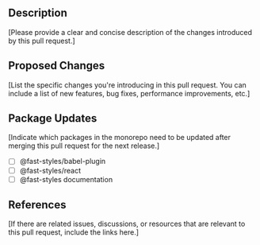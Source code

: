 ## Description

[Please provide a clear and concise description of the changes introduced by this pull request.]

## Proposed Changes

[List the specific changes you're introducing in this pull request. You can include a list of new features, bug fixes, performance improvements, etc.]

## Package Updates
[Indicate which packages in the monorepo need to be updated after merging this pull request for the next release.]
- [ ] @fast-styles/babel-plugin
- [ ] @fast-styles/react
- [ ] @fast-styles documentation

## References
[If there are related issues, discussions, or resources that are relevant to this pull request, include the links here.]
